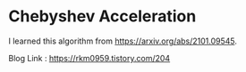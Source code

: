 # Chebyshev Acceleration

I learned this algorithm from https://arxiv.org/abs/2101.09545.

Blog Link : https://rkm0959.tistory.com/204